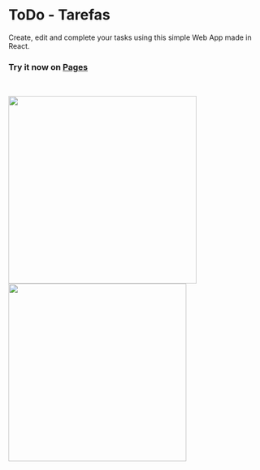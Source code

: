 # ToDo - Tarefas
 
Create, edit and complete your tasks using this simple Web App made in React.<br>
### Try it now on [Pages](https://andrealvescorreia.github.io/todo-react/)
<br>

<p>
  <img src="https://i.imgur.com/lKxbgXS.png" width="370">
  <img src="https://i.imgur.com/gEmk4uJ.png" width="350">
</p>
